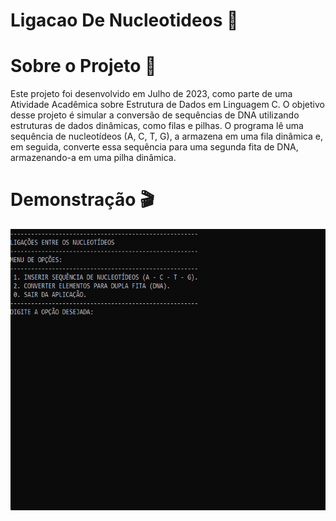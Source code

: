 # Ligacao De Nucleotideos 🧬

# Sobre o Projeto 📌
Este projeto foi desenvolvido em Julho de 2023, como parte de uma Atividade Acadêmica sobre Estrutura de Dados em Linguagem C. O objetivo desse projeto é simular a conversão de sequências de DNA utilizando estruturas de dados dinâmicas, como filas e pilhas. O programa lê uma sequência de nucleotídeos (A, C, T, G), a armazena em uma fila dinâmica e, em seguida, converte essa sequência para uma segunda fita de DNA, armazenando-a em uma pilha dinâmica.
##

# Demonstração 🎬

<p align="center">
  <img width="600" height="450" src="assets/ligação-de-nucleotideos (GIF).gif">
</p>


